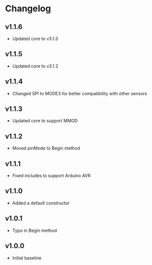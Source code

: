 # Changelog

## v1.1.6
- Updated core to v3.1.3

## v1.1.5
- Updated core to v3.1.2

## v1.1.4
- Changed SPI to MODE3 for better compatibility with other sensors

## v1.1.3
- Updated core to support MMOD

## v1.1.2
- Moved pinMode to Begin method

## v1.1.1
- Fixed includes to support Arduino AVR

## v1.1.0
- Added a default constructor

## v1.0.1
- Typo in Begin method

## v1.0.0
- Initial baseline

